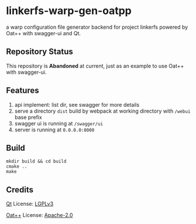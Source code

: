 # linkerfs-warp-gen-oatpp

a warp configuration file generator backend for project linkerfs powered by Oat++ with swagger-ui and Qt.

## Repository Status

This repository is **Abandoned** at current, just as an example to use Oat++ with swagger-ui.

## Features

1. api implement: list dir, see swagger for more details
2. serve a directory `dist` build by webpack at working directory with `/webui` base prefix
3. swagger ui is running at `/swagger/ui`
4. server is running at `0.0.0.0:8000`

## Build

```shell
mkdir build && cd build
cmake ..
make
```

## Credits

[Qt](https://www.qt.io/) License: [LGPLv3](https://www.gnu.org/licenses/)

[Oat++](https://oatpp.io/) License: [Apache-2.0](https://www.apache.org/licenses/)

